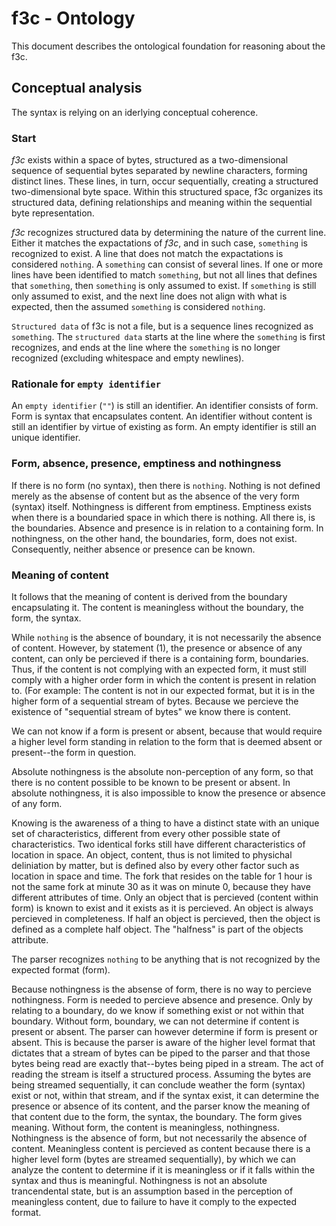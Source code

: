 # f3c - Ontology

This document describes the ontological foundation for reasoning about the f3c.

## Conceptual analysis

The syntax is relying on an iderlying conceptual coherence.

### Start

_f3c_ exists within a space of bytes, structured as a two-dimensional sequence of sequential bytes separated by newline characters, forming distinct lines. These lines, in turn, occur sequentially, creating a structured two-dimensional byte space. Within this structured space, f3c organizes its structured data, defining relationships and meaning within the sequential byte representation.

_f3c_ recognizes structured data by determining the nature of the current line. Either it matches the expactations of _f3c_, and in such case, `something` is recognized to exist. A line that does not match the expactations is considered `nothing`. A `something` can consist of several lines. If one or more lines have been identified to match `something`, but not all lines that defines that `something`, then `something` is only assumed to exist. If `something` is still only assumed to exist, and the next line does not align with what is expected, then the assumed `something` is considered `nothing`.

`Structured data` of f3c is not a file, but is a sequence lines recognized as `something`. The `structured data` starts at the line where the `something` is first recognizes, and ends at the line where the `something` is no longer recognized (excluding whitespace and empty newlines).

### Rationale for `empty identifier`

An `empty identifier` (`""`) is still an identifier. An identifier consists of form. Form is syntax that encapsulates content. An identifier without content is still an identifier by virtue of existing as form. An empty identifier is still an unique identifier.

### Form, absence, presence, emptiness and nothingness

If there is no form (no syntax), then there is `nothing`. Nothing is not defined merely as the absense of content but as the absence of the very form (syntax) itself. Nothingness is different from emptiness. Emptiness exists when there is a boundaried space in which there is nothing. All there is, is the boundaries. Absence and presence is in relation to a containing form. In nothingness, on the other hand, the boundaries, form, does not exist. Consequently, neither absence or presence can be known.

### Meaning of content

It follows that the meaning of content is derived from the boundary encapsulating it. The content is meaningless without the boundary, the form, the syntax.

While `nothing` is the absence of boundary, it is not necessarily the absence of content. However, by statement (1), the presence or absence of any content, can only be percieved if there is a containing form, boundaries. Thus, if the content is not complying with an expected form, it must still comply with a higher order form in which the content is present in relation to. (For example: The content is not in our expected format, but it is in the higher form of a sequential stream of bytes. Because we percieve the existence of "sequential stream of bytes" we know there is content.

We can not know if a form is present or absent, because that would require a higher level form standing in relation to the form that is deemed absent or present--the form in question.

Absolute nothingness is the absolute non-perception of any form, so that there is no content possible to be known to be present or absent. In absolute nothingness, it is also impossible to know the presence or absence of any form.

Knowing is the awareness of a thing to have a distinct state with an unique set of characteristics, different from every other possible state of characteristics. Two identical forks still have different characteristics of location in space. An object, content, thus is not limited to physichal deliniation by matter, but is defined also by every other factor such as location in space and time. The fork that resides on the table for 1 hour is not the same fork at minute 30 as it was on minute 0, because they have different attributes of time. Only an object that is percieved (content within form) is known to exist and it exists as it is percieved. An object is always percieved in completeness. If half an object is percieved, then the object is defined as a complete half object. The "halfness" is part of the objects attribute.

The parser recognizes `nothing` to be anything that is not recognized by the expected format (form).

Because nothingness is the absense of form, there is no way to percieve nothingness. Form is needed to percieve absence and presence. Only by relating to a boundary, do we know if something exist or not within that boundary. Without form, boundary, we can not determine if content is present or absent. The parser can however determine if form is present or absent. This is because the parser is aware of the higher level format that dictates that a stream of bytes can be piped to the parser and that those bytes being read are exactly that--bytes being piped in a stream. The act of reading the stream is itself a structured process. Assuming the bytes are being streamed sequentially, it can conclude weather the form (syntax) exist or not, within that stream, and if the syntax exist, it can determine the presence or absence of its content, and the parser know the meaning of that content due to the form, the syntax, the boundary. The form gives meaning. Without form, the content is meaningless, nothingness. Nothingness is the absence of form, but not necessarily the absence of content. Meaningless content is percieved as content because there is a higher level form (bytes are streamed sequentially), by which we can analyze the content to determine if it is meaningless or if it falls within the syntax and thus is meaningful. Nothingness is not an absolute trancendental state, but is an assumption based in the perception of meaningless content, due to failure to have it comply to the expected format.
